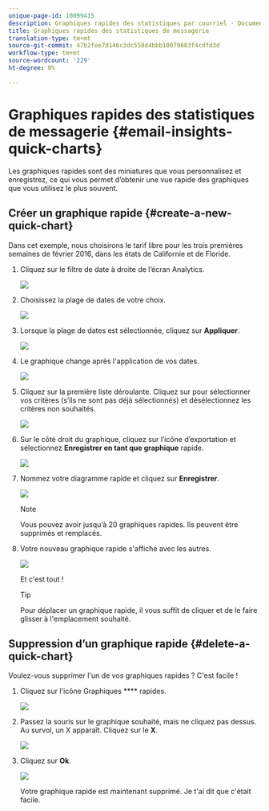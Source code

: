 ```yaml
---
unique-page-id: 10099415
description: Graphiques rapides des statistiques par courriel - Documents marketing - Documentation du produit
title: Graphiques rapides des statistiques de messagerie
translation-type: tm+mt
source-git-commit: 47b2fee7d146c3dc558d4bbb10070683f4cdfd3d
workflow-type: tm+mt
source-wordcount: '229'
ht-degree: 0%

---
```



# Graphiques rapides des statistiques de messagerie {#email-insights-quick-charts}

Les graphiques rapides sont des miniatures que vous personnalisez et enregistrez, ce qui vous permet d’obtenir une vue rapide des graphiques que vous utilisez le plus souvent.

## Créer un graphique rapide {#create-a-new-quick-chart}

Dans cet exemple, nous choisirons le tarif libre pour les trois premières semaines de février 2016, dans les états de Californie et de Floride.

1. Cliquez sur le filtre de date à droite de l’écran Analytics.

   ![](assets/one-1.png)

1. Choisissez la plage de dates de votre choix.

   ![](assets/two-2.png)

1. Lorsque la plage de dates est sélectionnée, cliquez sur **Appliquer**.

   ![](assets/three-2.png)

1. Le graphique change après l&#39;application de vos dates.

   ![](assets/four.png)

1. Cliquez sur la première liste déroulante. Cliquez sur pour sélectionner vos critères (s’ils ne sont pas déjà sélectionnés) et désélectionnez les critères non souhaités.

   ![](assets/5.png)

1. Sur le côté droit du graphique, cliquez sur l’icône d’exportation et sélectionnez **Enregistrer en tant que graphique** rapide.

   ![](assets/six.png)

1. Nommez votre diagramme rapide et cliquez sur **Enregistrer**.

   ![](assets/seven.png)

   >[!NOTE]
   >
   >Vous pouvez avoir jusqu’à 20 graphiques rapides. Ils peuvent être supprimés et remplacés.

1. Votre nouveau graphique rapide s&#39;affiche avec les autres.

   ![](assets/8.png)

   Et c&#39;est tout !

   >[!TIP]
   >
   >Pour déplacer un graphique rapide, il vous suffit de cliquer et de le faire glisser à l&#39;emplacement souhaité.

## Suppression d’un graphique rapide {#delete-a-quick-chart}

Voulez-vous supprimer l&#39;un de vos graphiques rapides ? C&#39;est facile !

1. Cliquez sur l&#39;icône Graphiques **** rapides.

   ![](assets/nine.png)

1. Passez la souris sur le graphique souhaité, mais ne cliquez pas dessus. Au survol, un X apparaît. Cliquez sur le **X**.

   ![](assets/ten.png)

1. Cliquez sur **Ok**.

   ![](assets/eleven.png)

   Votre graphique rapide est maintenant supprimé. Je t&#39;ai dit que c&#39;était facile.

